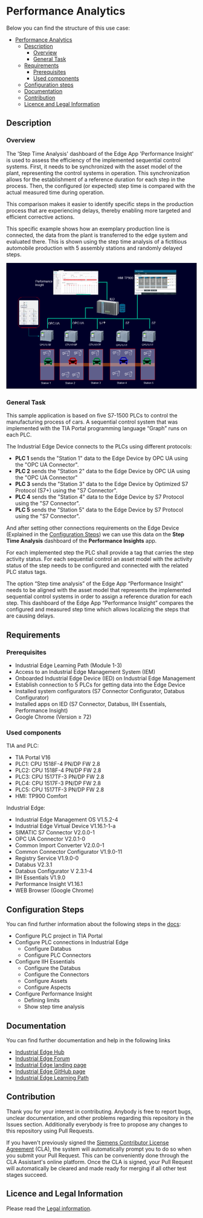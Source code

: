 # Performance Analytics

Below you can find the structure of this use case:

- [Performance Analytics](#performance-analytics)
  - [Description](#description)
    - [Overview](#overview)
    - [General Task](#general-task)
  - [Requirements](#requirements)
    - [Prerequisites](#prerequisites)
    - [Used components](#used-components)
  - [Configuration steps](#configuration-steps)
  - [Documentation](#documentation)
  - [Contribution](#contribution)
  - [Licence and Legal Information](#licence-and-legal-information)

## Description

### Overview
The 'Step Time Analysis' dashboard of the Edge App 'Performance Insight' is used to assess the efficiency of the implemented sequential control systems. First, it needs to be synchronized with the asset model of the plant, representing the control systems in operation. This synchronization allows for the establishment of a reference duration for each step in the process. Then, the configured (or expected) step time is compared with the actual measured time during operation. 

This comparison makes it easier to identify specific steps in the production process that are experiencing delays, thereby enabling more targeted and efficient corrective actions.

This specific example shows how an exemplary production line is connected, the data from the plant is transferred to the edge system and evaluated there. This is shown using the step time analysis of a fictitious automobile production with 5 assembly stations and randomly delayed steps.

![overview](docs/graphics/overview.png)

### General Task

This sample application is based on five S7-1500 PLCs to control the manufacturing process of cars. A sequential control system that was implemented with the TIA Portal programming language “Graph” runs on each PLC. 

The Industrial Edge Device connects to the PLCs using different protocols:

- **PLC 1** sends the "Station 1" data to the Edge Device by OPC UA using the "OPC UA Connector".
- **PLC 2** sends the "Station 2" data to the Edge Device by OPC UA using the "OPC UA Connector"
- **PLC 3** sends the "Station 3" data to the Edge Device by Optimized S7 Protocol (S7+) using the "S7 Connector".
- **PLC 4** sends the "Station 4" data to the Edge Device by S7 Protocol using the "S7 Connector".
- **PLC 5** sends the "Station 5" data to the Edge Device by S7 Protocol using the "S7 Connector".

And after setting other connections requirements on the Edge Device (Explained in the [Configuration Steps](#configuration-steps)) we can use this data on the **Step Time Analysis** dashboard of the **Performance Insights** app.

For each implemented step the PLC shall provide a tag that carries the step activity status. For each sequential control an asset model with the activity status of the step needs to be configured and connected with the related PLC status tags. 

The option “Step time analysis” of the Edge App “Performance Insight” needs to be aligned with the asset model that represents the implemented sequential control systems in order to assign a reference duration for each step. This dashboard of the Edge App “Performance Insight” compares the configured and measured step time which allows localizing the steps that are causing delays.

## Requirements

### Prerequisites
* Industrial Edge Learning Path (Module 1-3)
*	Access to an Industrial Edge Management System (IEM)
*	Onboarded Industrial Edge Device (IED) on Industrial Edge Management
*	Establish connection to 5 PLCs for getting data into the Edge Device
*	Installed system configurators (S7 Connector Configurator, Databus Configurator)
*	Installed apps on IED (S7 Connector, Databus, IIH Essentials, Performance Insight)
*	Google Chrome (Version ≥ 72)

### Used components
TIA and PLC:

*	TIA Portal V16
*	PLC1: CPU 1518F-4 PN/DP FW 2.8
*	PLC2: CPU 1518F-4 PN/DP FW 2.8
*	PLC3: CPU 1517TF-3 PN/DP FW 2.8
*	PLC4: CPU 1517F-3 PN/DP FW 2.8
*	PLC5: CPU 1517TF-3 PN/DP FW 2.8
*	HMI: TP900 Comfort

Industrial Edge:

*	Industrial Edge Management OS V1.5.2-4
*	Industrial Edge Virtual Device V1.16.1-1-a
*	SIMATIC S7 Connector V2.0.0-1
* OPC UA Connector V2.0.1-0
* Common Import Converter V2.0.0-1
* Common Connector Configurator V1.9.0-11
* Registry Service V1.9.0-0
*	Databus V2.3.1
*	Databus Configurator V 2.3.1-4
*	IIH Essentials V1.9.0
*	Performance Insight V1.16.1
*	WEB Browser (Google Chrome)


## Configuration Steps

You can find further information about the following steps in the [docs](docs/Installation.md):

-	Configure PLC project in TIA Portal
- Configure PLC connections in Industrial Edge
  - Configure Databus
  - Configure PLC Connectors
- Configure IIH Essentials
  - Configure the Databus
  - Configure the Connectors
  - Configure Assets
  - Configure Aspects
- Configure Performance Insight
  - Defining limits
  - Show step time analysis

## Documentation

You can find further documentation and help in the following links

* [Industrial Edge Hub](https://iehub.eu1.edge.siemens.cloud/#/documentation)
* [Industrial Edge Forum](https://www.siemens.com/industrial-edge-forum)
* [Industrial Edge landing page](https://new.siemens.com/global/en/products/automation/topic-areas/industrial-edge/simatic-edge.html)
* [Industrial Edge GitHub page](https://github.com/industrial-edge)
* [Industrial Edge Learning Path](https://siemens-learning-simaticedge.sabacloud.com)

## Contribution

Thank you for your interest in contributing. Anybody is free to report bugs, unclear documentation, and other problems regarding this repository in the Issues section.
Additionally everybody is free to propose any changes to this repository using Pull Requests.

If you haven't previously signed the [Siemens Contributor License Agreement](https://cla-assistant.io/industrial-edge/) (CLA), the system will automatically prompt you to do so when you submit your Pull Request. This can be conveniently done through the CLA Assistant's online platform. Once the CLA is signed, your Pull Request will automatically be cleared and made ready for merging if all other test stages succeed.

## Licence and Legal Information

Please read the [Legal information](LICENSE.md).
